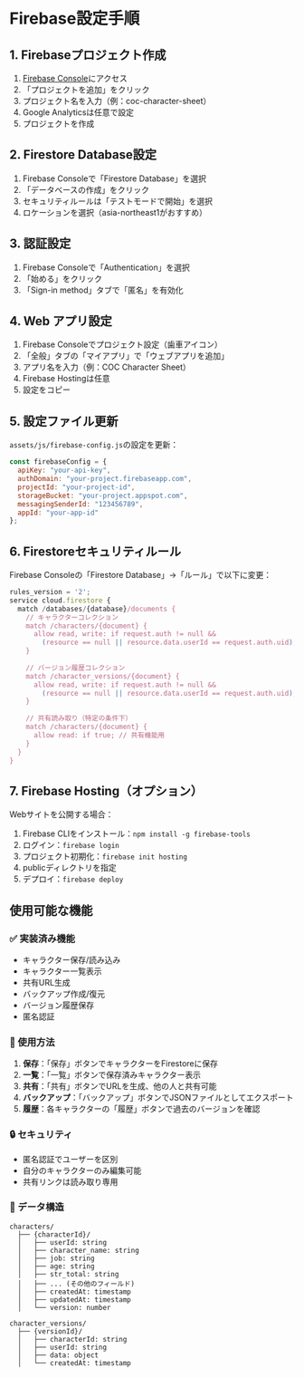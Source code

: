 # Firebase設定手順

## 1. Firebaseプロジェクト作成

1. [Firebase Console](https://console.firebase.google.com/)にアクセス
2. 「プロジェクトを追加」をクリック
3. プロジェクト名を入力（例：coc-character-sheet）
4. Google Analyticsは任意で設定
5. プロジェクトを作成

## 2. Firestore Database設定

1. Firebase Consoleで「Firestore Database」を選択
2. 「データベースの作成」をクリック
3. セキュリティルールは「テストモードで開始」を選択
4. ロケーションを選択（asia-northeast1がおすすめ）

## 3. 認証設定

1. Firebase Consoleで「Authentication」を選択
2. 「始める」をクリック
3. 「Sign-in method」タブで「匿名」を有効化

## 4. Web アプリ設定

1. Firebase Consoleでプロジェクト設定（歯車アイコン）
2. 「全般」タブの「マイアプリ」で「ウェブアプリを追加」
3. アプリ名を入力（例：COC Character Sheet）
4. Firebase Hostingは任意
5. 設定をコピー

## 5. 設定ファイル更新

`assets/js/firebase-config.js`の設定を更新：

```javascript
const firebaseConfig = {
  apiKey: "your-api-key",
  authDomain: "your-project.firebaseapp.com", 
  projectId: "your-project-id",
  storageBucket: "your-project.appspot.com",
  messagingSenderId: "123456789",
  appId: "your-app-id"
};
```

## 6. Firestoreセキュリティルール

Firebase Consoleの「Firestore Database」→「ルール」で以下に変更：

```javascript
rules_version = '2';
service cloud.firestore {
  match /databases/{database}/documents {
    // キャラクターコレクション
    match /characters/{document} {
      allow read, write: if request.auth != null && 
        (resource == null || resource.data.userId == request.auth.uid);
    }
    
    // バージョン履歴コレクション
    match /character_versions/{document} {
      allow read, write: if request.auth != null && 
        (resource == null || resource.data.userId == request.auth.uid);
    }
    
    // 共有読み取り（特定の条件下）
    match /characters/{document} {
      allow read: if true; // 共有機能用
    }
  }
}
```

## 7. Firebase Hosting（オプション）

Webサイトを公開する場合：

1. Firebase CLIをインストール：`npm install -g firebase-tools`
2. ログイン：`firebase login`
3. プロジェクト初期化：`firebase init hosting`
4. publicディレクトリを指定
5. デプロイ：`firebase deploy`

## 使用可能な機能

### ✅ 実装済み機能
- キャラクター保存/読み込み
- キャラクター一覧表示
- 共有URL生成
- バックアップ作成/復元
- バージョン履歴保存
- 匿名認証

### 🎯 使用方法
1. **保存**：「保存」ボタンでキャラクターをFirestoreに保存
2. **一覧**：「一覧」ボタンで保存済みキャラクター表示
3. **共有**：「共有」ボタンでURLを生成、他の人と共有可能
4. **バックアップ**：「バックアップ」ボタンでJSONファイルとしてエクスポート
5. **履歴**：各キャラクターの「履歴」ボタンで過去のバージョンを確認

### 🔒 セキュリティ
- 匿名認証でユーザーを区別
- 自分のキャラクターのみ編集可能
- 共有リンクは読み取り専用

### 💾 データ構造
```
characters/
  ├── {characterId}/
  │   ├── userId: string
  │   ├── character_name: string
  │   ├── job: string
  │   ├── age: string
  │   ├── str_total: string
  │   ├── ... (その他のフィールド)
  │   ├── createdAt: timestamp
  │   ├── updatedAt: timestamp
  │   └── version: number

character_versions/
  ├── {versionId}/
  │   ├── characterId: string
  │   ├── userId: string
  │   ├── data: object
  │   └── createdAt: timestamp
```